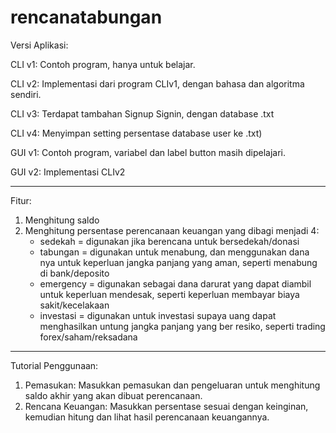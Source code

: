 # rencanatabungan
Versi Aplikasi:

CLI v1: Contoh program, hanya untuk belajar.

CLI v2: Implementasi dari program CLIv1, dengan bahasa dan algoritma sendiri.

CLI v3: Terdapat tambahan Signup Signin, dengan database .txt

CLI v4: Menyimpan setting persentase database user ke .txt)

GUI v1: Contoh program, variabel dan label button masih dipelajari.

GUI v2: Implementasi CLIv2

____________________________

Fitur:
1. Menghitung saldo
2. Menghitung persentase perencanaan keuangan yang dibagi menjadi 4:
   - sedekah		= digunakan jika berencana untuk bersedekah/donasi
   - tabungan		= digunakan untuk menabung, dan menggunakan dana nya untuk keperluan jangka panjang yang aman, seperti menabung di bank/deposito
   - emergency	= digunakan sebagai dana darurat yang dapat diambil untuk keperluan mendesak, seperti keperluan membayar biaya sakit/kecelakaan
   - investasi	= digunakan untuk investasi supaya uang dapat menghasilkan untung jangka panjang yang ber resiko, seperti trading forex/saham/reksadana
   
____________________________

Tutorial Penggunaan:
1. Pemasukan: Masukkan pemasukan dan pengeluaran untuk menghitung saldo akhir yang akan dibuat perencanaan.
2. Rencana Keuangan: Masukkan persentase sesuai dengan keinginan, kemudian hitung dan lihat hasil perencanaan keuangannya.
